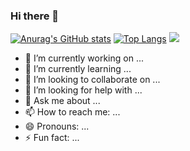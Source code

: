### Hi there 👋


[![Anurag's GitHub stats](https://github-readme-stats.vercel.app/api?username=ppmasa8)](https://github.com/anuraghazra/github-readme-stats)
[![Top Langs](https://github-readme-stats.vercel.app/api/top-langs/?username=ppmasa8)](https://github.com/anuraghazra/github-readme-stats)
![](https://grass-graph.moshimo.works/images/ppmasa8.png)



- 🔭 I’m currently working on ...
- 🌱 I’m currently learning ...
- 👯 I’m looking to collaborate on ...
- 🤔 I’m looking for help with ...
- 💬 Ask me about ...
- 📫 How to reach me: ...
- 😄 Pronouns: ...
- ⚡ Fun fact: ...
